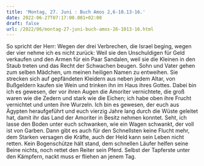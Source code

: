 ```yaml
---
title: 'Montag, 27. Juni : Buch Amos 2,6-10.13-16.'
date: 2022-06-27T07:17:00.001+02:00
draft: false
url: /2022/06/montag-27-juni-buch-amos-26-1013-16.html
---
```


So spricht der Herr: Wegen der drei Verbrechen, die Israel beging, wegen der vier nehme ich es nicht zurück: Weil sie den Unschuldigen für Geld verkaufen und den Armen für ein Paar Sandalen, weil sie die Kleinen in den Staub treten und das Recht der Schwachen beugen. Sohn und Vater gehen zum selben Mädchen, um meinen heiligen Namen zu entweihen. Sie strecken sich auf gepfändeten Kleidern aus neben jedem Altar, von Bußgeldern kaufen sie Wein und trinken ihn im Haus ihres Gottes. Dabei bin ich es gewesen, der vor ihren Augen die Amoriter vernichtete, die groß waren wie die Zedern und stark wie die Eichen; ich habe oben ihre Frucht vernichtet und unten ihre Wurzeln. Ich bin es gewesen, der euch aus Ägypten heraufgeführt und euch vierzig Jahre lang durch die Wüste geleitet hat, damit ihr das Land der Amoriter in Besitz nehmen konntet. Seht, ich lasse den Boden unter euch schwanken, wie ein Wagen schwankt, der voll ist von Garben. Dann gibt es auch für den Schnellsten keine Flucht mehr, dem Starken versagen die Kräfte, auch der Held kann sein Leben nicht retten. Kein Bogenschütze hält stand, dem schnellen Läufer helfen seine Beine nichts, noch rettet den Reiter sein Pferd. Selbst der Tapferste unter den Kämpfern, nackt muss er fliehen an jenem Tag.